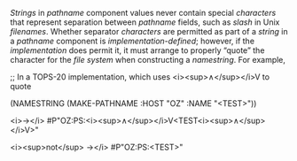  

*Strings* in *pathname* component values never contain special *characters* that represent separation between *pathname* fields, such as *slash* in Unix *filenames*. Whether separator *characters* are permitted as part of a *string* in a *pathname* component is *implementation-defined*; however, if the *implementation* does permit it, it must arrange to properly “quote” the character for the *file system* when constructing a *namestring*. For example, 

;; In a TOPS-20 implementation, which uses \<i\>\<sup\>∧\</sup\>\</i\>V to quote 

(NAMESTRING (MAKE-PATHNAME :HOST "OZ" :NAME "\<TEST\>")) 

\<i\>→\</i\> #P"OZ:PS:\<i\>\<sup\>∧\</sup\>\</i\>V\<TEST\<i\>\<sup\>∧\</sup\>\</i\>V\>" 

\<i\>\<sup\>not\</sup\> →\</i\> #P"OZ:PS:\<TEST\>" 

